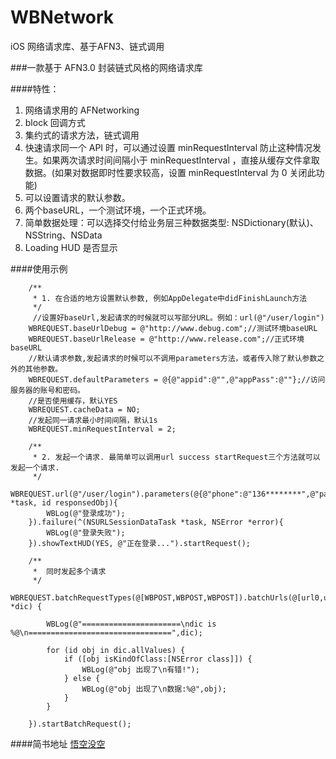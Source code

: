 # WBNetwork
iOS 网络请求库、基于AFN3、链式调用

###一款基于 AFN3.0 封装链式风格的网络请求库 

####特性：
1. 网络请求用的 AFNetworking
2. block 回调方式
3. 集约式的请求方法，链式调用
4. 快速请求同一个 API 时，可以通过设置 minRequestInterval 防止这种情况发生。如果两次请求时间间隔小于 minRequestInterval ，直接从缓存文件拿取数据。(如果对数据即时性要求较高，设置 minRequestInterval 为 0 关闭此功能)
5. 可以设置请求的默认参数。
6. 两个baseURL，一个测试环境，一个正式环境。
7. 简单数据处理：可以选择交付给业务层三种数据类型: NSDictionary(默认)、NSString、NSData
8. Loading HUD 是否显示

####使用示例

        
        /**
	     * 1. 在合适的地方设置默认参数, 例如AppDelegate中didFinishLaunch方法
	     */
	     //设置好baseUrl,发起请求的时候就可以写部分URL。例如：url(@"/user/login")
	    WBREQUEST.baseUrlDebug = @"http://www.debug.com";//测试环境baseURL
	    WBREQUEST.baseUrlRelease = @"http://www.release.com";//正式环境baseURL
	    //默认请求参数,发起请求的时候可以不调用parameters方法，或者传入除了默认参数之外的其他参数。
	    WBREQUEST.defaultParameters = @{@"appid":@"",@"appPass":@""};//访问服务器的账号和密码。
	    //是否使用缓存，默认YES
	    WBREQUEST.cacheData = NO;
	    //发起同一请求最小时间间隔，默认1s
	    WBREQUEST.minRequestInterval = 2;
	    
	    /**
	     * 2. 发起一个请求. 最简单可以调用url success startRequest三个方法就可以发起一个请求.
	     */
	    WBREQUEST.url(@"/user/login").parameters(@{@"phone":@"136********",@"passwd":@""}).success(^(NSURLSessionDataTask *task, id responsedObj){
	        WBLog(@"登录成功");
	    }).failure(^(NSURLSessionDataTask *task, NSError *error){
	        WBLog(@"登录失败");
	    }).showTextHUD(YES, @"正在登录...").startRequest();

	    /**
	     *  同时发起多个请求
	     */
	    WBREQUEST.batchRequestTypes(@[WBPOST,WBPOST,WBPOST]).batchUrls(@[url0,url1,url2]).batchParameters(@[@{},@{},@{}]).batchRequestDone(^(NSDictionary *dic) {
	    
	        WBLog(@"======================\ndic is %@\n================================",dic);
	        
	        for (id obj in dic.allValues) {
	            if ([obj isKindOfClass:[NSError class]]) {
	                WBLog(@"obj 出现了\n有错!");
	            } else {
	                WBLog(@"obj 出现了\n数据:%@",obj);
	            }
	        }
	        
	    }).startBatchRequest();

####简书地址
[悟空没空](http://www.jianshu.com/p/1329d863ee5d)

